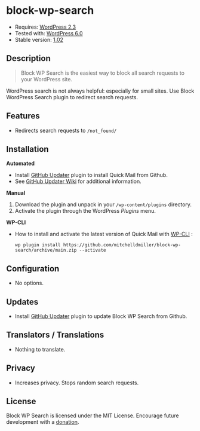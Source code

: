 block-wp-search
====================
* Requires: [WordPress 2.3](https://wordpress.org/support/wordpress-version/version-2-3/)
* Tested with: [WordPress 6.0](https://wordpress.org/support/wordpress-version/version-6-0/)
* Stable version: [1.02](https://github.com/mitchelldmiller/block-wp-search/releases/latest)

Description
-----------
>Block WP Search is the easiest way to block all search requests to your WordPress site.

WordPress search is not always helpful: especially for small sites. 
Use Block WordPress Search plugin to redirect search requests.

Features
-----------
* Redirects search requests to `/not_found/`

Installation
-----------

__Automated__
* Install [GitHub Updater](https://github.com/afragen/github-updater/releases/latest) plugin to install Quick Mail from Github.
* See [GitHub Updater Wiki](https://github.com/afragen/github-updater/wiki) for additional information.

__Manual__
1. Download the plugin and unpack in your `/wp-content/plugins` directory.
2. Activate the plugin through the WordPress _Plugins_ menu.

__WP-CLI__
* How to install and activate the latest version of Quick Mail with [WP-CLI](https://wp-cli.org/) :

	`wp plugin install https://github.com/mitchelldmiller/block-wp-search/archive/main.zip --activate`

Configuration
-----------
* No options.

Updates
-----------
* Install [GitHub Updater](https://github.com/afragen/github-updater/releases/latest) plugin to update Block WP Search from Github.

Translators / Translations
-----------
* Nothing to translate.

Privacy
-----------
* Increases privacy. Stops random search requests.

License
-----------
Block WP Search is licensed under the MIT License.
Encourage future development with a [donation](https://www.paypal.com/cgi-bin/webscr?cmd=_s-xclick&hosted_button_id=4AAGBFXRAPFJY).

